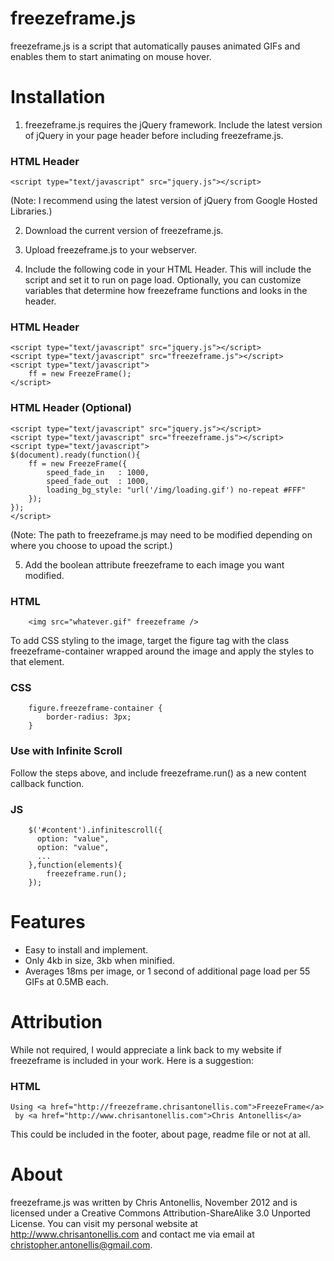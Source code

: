 freezeframe.js
==============

freezeframe.js is a script that automatically pauses animated GIFs and enables them to start animating on mouse hover.

Installation
============

1. freezeframe.js requires the jQuery framework. Include the latest version of jQuery in your page header before including freezeframe.js.

### HTML Header
	<script type="text/javascript" src="jquery.js"></script>

(Note: I recommend using the latest version of jQuery from Google Hosted Libraries.)

2. Download the current version of freezeframe.js.

3. Upload freezeframe.js to your webserver.

4. Include the following code in your HTML Header. This will include the script and set it to run on page load. Optionally, you can customize variables that determine how freezeframe functions and looks in the header.

### HTML Header
	<script type="text/javascript" src="jquery.js"></script>
	<script type="text/javascript" src="freezeframe.js"></script>
	<script type="text/javascript">
		ff = new FreezeFrame();
	</script>

### HTML Header (Optional)
	<script type="text/javascript" src="jquery.js"></script>
	<script type="text/javascript" src="freezeframe.js"></script>
	<script type="text/javascript">
	$(document).ready(function(){
		ff = new FreezeFrame({
			speed_fade_in	: 1000,
			speed_fade_out	: 1000,
			loading_bg_style: "url('/img/loading.gif') no-repeat #FFF"
		});
	});
	</script>

(Note: The path to freezeframe.js may need to be modified depending on where you choose to upoad the script.)

5. Add the boolean attribute freezeframe to each image you want modified.

### HTML
		<img src="whatever.gif" freezeframe />

To add CSS styling to the image, target the figure tag with the class freezeframe-container wrapped around the image and apply the styles to that element.

### CSS
		figure.freezeframe-container {
			border-radius: 3px;
		}

### Use with Infinite Scroll

Follow the steps above, and include freezeframe.run() as a new content callback function.

### JS
		$('#content').infinitescroll({
		  option: "value",
		  option: "value",
		  ...
		},function(elements){
			freezeframe.run();
		});

Features
========

+ Easy to install and implement.
+ Only 4kb in size, 3kb when minified.
+ Averages 18ms per image, or 1 second of additional page load per 55 GIFs at 0.5MB each.

Attribution
===========
While not required, I would appreciate a link back to my website if freezeframe is included in your work. Here is a suggestion:

### HTML
	Using <a href="http://freezeframe.chrisantonellis.com">FreezeFrame</a>
	 by <a href="http://www.chrisantonellis.com">Chris Antonellis</a>
This could be included in the footer, about page, readme file or not at all.

About
=====
freezeframe.js was written by Chris Antonellis, November 2012 and is licensed under a Creative Commons Attribution-ShareAlike 3.0 Unported License. You can visit my personal website at http://www.chrisantonellis.com and contact me via email at christopher.antonellis@gmail.com.